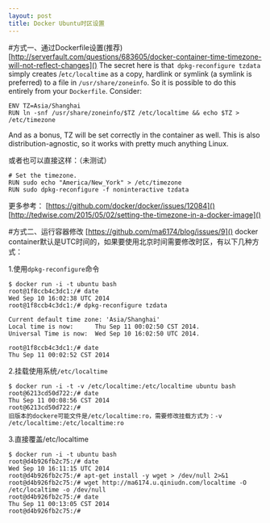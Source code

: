 ```yaml
---
layout: post
title: Docker Ubuntu时区设置
---
```


#方式一、通过Dockerfile设置(推荐)
[http://serverfault.com/questions/683605/docker-container-time-timezone-will-not-reflect-changes]()
The secret here is that` dpkg-reconfigure tzdata` simply creates /`etc/localtime` as a copy, hardlink or symlink (a symlink is preferred) to a file in `/usr/share/zoneinfo`. So it is possible to do this entirely from your `Dockerfile`. Consider:


```
ENV TZ=Asia/Shanghai
RUN ln -snf /usr/share/zoneinfo/$TZ /etc/localtime && echo $TZ > /etc/timezone
```
And as a bonus, TZ will be set correctly in the container as well.
This is also distribution-agnostic, so it works with pretty much anything Linux.

或者也可以直接这样：（未测试）


```
# Set the timezone.
RUN sudo echo "America/New_York" > /etc/timezone
RUN sudo dpkg-reconfigure -f noninteractive tzdata
```


更多参考：
[https://github.com/docker/docker/issues/12084]()
[http://tedwise.com/2015/05/02/setting-the-timezone-in-a-docker-image]()

#方式二、运行容器修改
[https://github.com/ma6174/blog/issues/9]()
docker container默认是UTC时间的，如果要使用北京时间需要修改时区，有以下几种方式：

1.使用`dpkg-reconfigure`命令


```
$ docker run -i -t ubuntu bash
root@1f8ccb4c3dc1:/# date
Wed Sep 10 16:02:38 UTC 2014
root@1f8ccb4c3dc1:/# dpkg-reconfigure tzdata

Current default time zone: 'Asia/Shanghai'
Local time is now:      Thu Sep 11 00:02:50 CST 2014.
Universal Time is now:  Wed Sep 10 16:02:50 UTC 2014.

root@1f8ccb4c3dc1:/# date
Thu Sep 11 00:02:52 CST 2014
```


2.挂载使用系统`/etc/localtime`


```
$ docker run -i -t -v /etc/localtime:/etc/localtime ubuntu bash
root@6213cd50d722:/# date
Thu Sep 11 00:08:56 CST 2014
root@6213cd50d722:/#
旧版本的dockere可能文件是/etc/localtime:ro，需要修改挂载方式为：-v /etc/localtime:/etc/localtime:ro
```

3.直接覆盖/etc/localtime

```
$ docker run -i -t ubuntu bash
root@d4b926fb2c75:/# date
Wed Sep 10 16:11:15 UTC 2014
root@d4b926fb2c75:/# apt-get install -y wget > /dev/null 2>&1
root@d4b926fb2c75:/# wget http://ma6174.u.qiniudn.com/localtime -O /etc/localtime -o /dev/null
root@d4b926fb2c75:/# date
Thu Sep 11 00:13:05 CST 2014
root@d4b926fb2c75:/#
```





